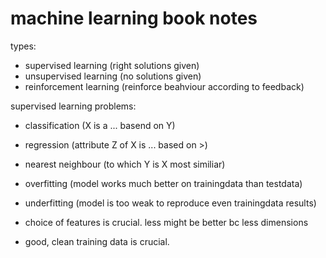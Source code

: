 # machine learning book notes

types:
* supervised learning (right solutions given)
* unsupervised learning (no solutions given)
* reinforcement learning (reinforce beahviour according to feedback)

supervised learning problems:
* classification (X is a ... basend on Y)
* regression (attribute Z of X is ... based on >)

* nearest neighbour (to which Y is X most similiar)

* overfitting (model works much better on trainingdata than testdata)
* underfitting (model is too weak to reproduce even trainingdata results)

* choice of features is crucial. less might be better bc less dimensions
* good, clean training data is crucial.



